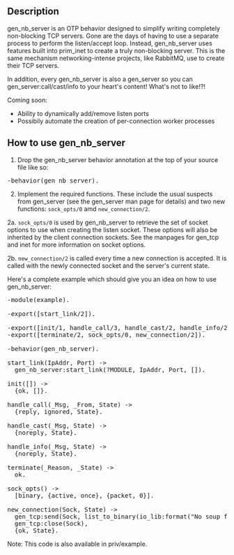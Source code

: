 ## Description
gen_nb_server is an OTP behavior designed to simplify writing completely non-blocking TCP servers. Gone are the
days of having to use a separate process to perform the listen/accept loop. Instead, gen_nb_server uses features
built into prim_inet to create a truly non-blocking server. This is the same mechanism networking-intense projects,
like RabbitMQ, use to create their TCP servers.

In addition, every gen_nb_server is also a gen_server so you can gen_server:call/cast/info to your heart's content!
What's not to like!?!

Coming soon:
- Ability to dynamically add/remove listen ports
- Possibily automate the creation of per-connection worker processes

## How to use gen_nb_server

1. Drop the gen_nb_server behavior annotation at the top of your source file like so:
<pre>
-behavior(gen_nb_server).
</pre>

2. Implement the required functions. These include the usual suspects from gen_server (see the gen_server man page
for details) and two new functions: <code>sock_opts/0</code> amd <code>new_connection/2</code>.

2a. <code>sock_opts/0</code> is used by gen_nb_server to retrieve the set of socket options to use when
creating the listen socket. These options will also be inherited by the client connection sockets. See the manpages
for gen_tcp and inet for more information on socket options.

2b. <code>new_connection/2</code> is called every time a new connection is accepted. It is called with the newly
connected socket and the server's current state.

Here's a complete example which should give you an idea on how to use gen_nb_server:

<pre>
-module(example).

-export([start_link/2]).

-export([init/1, handle_call/3, handle_cast/2, handle_info/2]).
-export([terminate/2, sock_opts/0, new_connection/2]).

-behavior(gen_nb_server).

start_link(IpAddr, Port) ->
  gen_nb_server:start_link(?MODULE, IpAddr, Port, []).

init([]) ->
  {ok, []}.

handle_call(_Msg, _From, State) ->
  {reply, ignored, State}.

handle_cast(_Msg, State) ->
  {noreply, State}.

handle_info(_Msg, State) ->
  {noreply, State}.

terminate(_Reason, _State) ->
  ok.

sock_opts() ->
  [binary, {active, once}, {packet, 0}].

new_connection(Sock, State) ->
  gen_tcp:send(Sock, list_to_binary(io_lib:format("No soup for you!~n", []))),
  gen_tcp:close(Sock),
  {ok, State}.
</pre>

Note: This code is also available in priv/example.